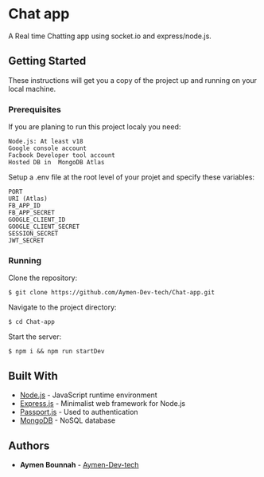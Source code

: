 # Chat app

A Real time Chatting app using socket.io and express/node.js.

## Getting Started

These instructions will get you a copy of the project up and running on your local machine.

### Prerequisites

If you are planing to run this project localy you need:

```
Node.js: At least v18
Google console account
Facbook Developer tool account
Hosted DB in  MongoDB Atlas
```

Setup a .env file at the root level of your projet and specify these variables: 

```
PORT
URI (Atlas)
FB_APP_ID
FB_APP_SECRET
GOOGLE_CLIENT_ID
GOOGLE_CLIENT_SECRET
SESSION_SECRET
JWT_SECRET
```

### Running

Clone the repository: 

```
$ git clone https://github.com/Aymen-Dev-tech/Chat-app.git
```

Navigate to the project directory: 

```
$ cd Chat-app
```

Start the server: 

```
$ npm i && npm run startDev
```

## Built With

- [Node.js](https://nodejs.org/en) - JavaScript runtime environment
- [Express.js](https://expressjs.com/) - Minimalist web framework for Node.js
- [Passport.js](https://www.passportjs.org/) - Used to authentication
- [MongoDB](https://www.passportjs.org/) - NoSQL database

## Authors

- **Aymen Bounnah** - [Aymen-Dev-tech](https://github.com/Aymen-Dev-tech)
